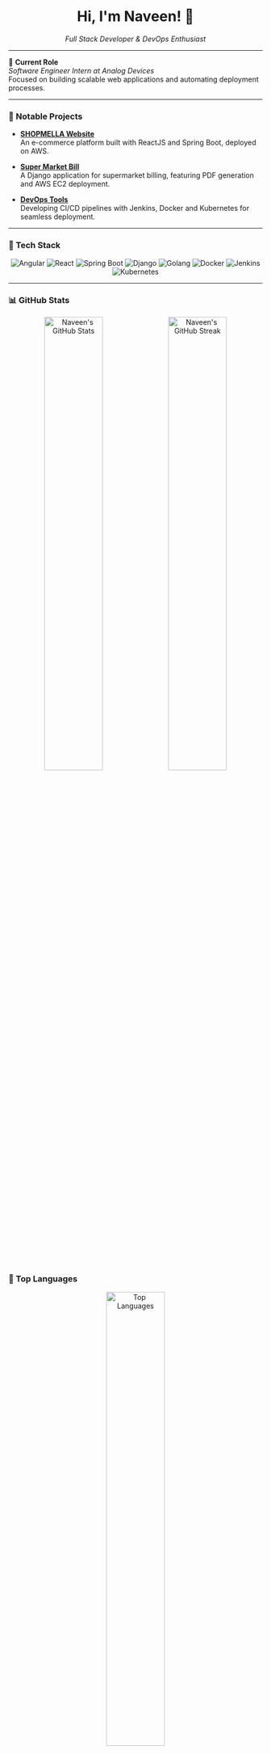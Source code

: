 <div align="center">
  <h1>Hi, I'm Naveen! 👋</h1>
  <p><em>Full Stack Developer & DevOps Enthusiast</em></p>
</div>

---

🔭 **Current Role**  
*Software Engineer Intern at Analog Devices*  
Focused on building scalable web applications and automating deployment processes.

---

### 🌟 Notable Projects

- **[SHOPMELLA Website](https://github.com/naveen5655/SHOPMELLA)**  
  An e-commerce platform built with ReactJS and Spring Boot, deployed on AWS.

- **[Super Market Bill](https://github.com/naveen5655/Super-Market)**  
  A Django application for supermarket billing, featuring PDF generation and AWS EC2 deployment.

- **[DevOps Tools](https://github.com/naveen5655/angular_devops)**  
  Developing CI/CD pipelines with Jenkins, Docker and Kubernetes for seamless deployment.

---

### 🔧 Tech Stack

<div align="center">
  <img src="https://img.shields.io/badge/Angular-DD0031?style=for-the-badge&logo=angular&logoColor=white" alt="Angular"/>
  <img src="https://img.shields.io/badge/React-61DAFB?style=for-the-badge&logo=react&logoColor=white" alt="React"/>
  <img src="https://img.shields.io/badge/Spring%20Boot-6DB33F?style=for-the-badge&logo=spring-boot&logoColor=white" alt="Spring Boot"/>
  <img src="https://img.shields.io/badge/Django-092E20?style=for-the-badge&logo=django&logoColor=white" alt="Django"/>
  <img src="https://img.shields.io/badge/Golang-00ADD8?style=for-the-badge&logo=go&logoColor=white" alt="Golang"/>
  <img src="https://img.shields.io/badge/Docker-2496ED?style=for-the-badge&logo=docker&logoColor=white" alt="Docker"/>
   <img src="https://img.shields.io/badge/Jenkins-D24939?style=for-the-badge&logo=jenkins&logoColor=white" alt="Jenkins"/>
  <img src="https://img.shields.io/badge/Kubernetes-326CE5?style=for-the-badge&logo=kubernetes&logoColor=white" alt="Kubernetes"/>
</div>

---

### 📊 GitHub Stats

<div align="center">
  <img src="https://github-readme-stats.vercel.app/api?username=naveen5655&show_icons=true&theme=radical" alt="Naveen's GitHub Stats" width="48%"/>
  <img src="https://github-readme-streak-stats.herokuapp.com/?user=naveen5655&theme=radical" alt="Naveen's GitHub Streak" width="48%"/>
</div>

### 🌟 Top Languages

<div align="center">
  <img src="https://github-readme-stats.vercel.app/api/top-langs/?username=naveen5655&layout=compact&theme=radical" alt="Top Languages" width="48%"/>
</div>

---

### 🏆 Achievements

- **4-Star** Competitive Programmer on CodeChef with 500+ problems solved.
- Published an **IEEE Paper** on Jenkins automation.

---

### 💼 Professional Experience

**Software Engineer Intern**  
*Analog Devices*  
*May 2023 - May 2024* | *Bengaluru, India*

- Developed a web application using **Angular** and **Golang** to manage Jenkins controllers, reducing 90% of support tickets.
- Completed 120+ JIRA tickets and authored project documentation on Confluence.
- Optimized Docker image size by 97% using multi-stage builds, resulting in faster deployments and enhanced resource efficiency.
- Created Jenkins shared libraries to streamline CI/CD pipelines.
- Deployed applications on **Kubernetes** for secure global accessibility.

---

### 📫 Connect with Me

- **Email**: [naveenbadisa2708@gmail.com](mailto:naveenbadisa2708@gmail.com)  
- **LinkedIn**: [badisanaveen](https://linkedin.com/in/badisanaveen)  
- **GitHub**: [naveen5655](https://github.com/naveen5655)  

---
